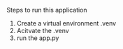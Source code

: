 Steps to run this application
1. Create a virtual environment .venv
2. Acitvate the .venv
3. run the app.py
